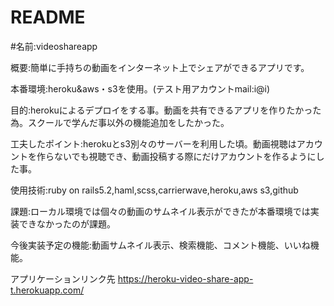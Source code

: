# README

#名前:videoshareapp

概要:簡単に手持ちの動画をインターネット上でシェアができるアプリです。

本番環境:heroku&aws・s3を使用。(テスト用アカウントmail:i@i)

目的:herokuによるデプロイをする事。動画を共有できるアプリを作りたかった為。スクールで学んだ事以外の機能追加をしたかった。

工夫したポイント:herokuとs3別々のサーバーを利用した頃。動画視聴はアカウントを作らないでも視聴でき、動画投稿する際にだけアカウントを作るようにした事。

使用技術:ruby on rails5.2,haml,scss,carrierwave,heroku,aws s3,github

課題:ローカル環境では個々の動画のサムネイル表示ができたが本番環境では実装できなかったのが課題。

今後実装予定の機能:動画サムネイル表示、検索機能、コメント機能、いいね機能。

アプリケーションリンク先
https://heroku-video-share-app-t.herokuapp.com/
